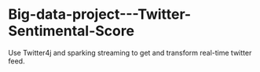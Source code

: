 # Big-data-project---Twitter-Sentimental-Score
Use Twitter4j and sparking streaming to get and transform real-time twitter feed.
